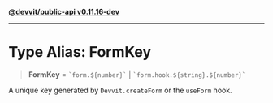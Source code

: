 [**@devvit/public-api v0.11.16-dev**](../README.md)

---

# Type Alias: FormKey

> **FormKey** = `` `form.${number}` `` \| `` `form.hook.${string}.${number}` ``

A unique key generated by `Devvit.createForm` or the `useForm` hook.
